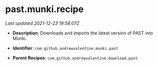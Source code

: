 # past.munki.recipe

_Last updated 2021-12-23 19:58:07Z_

- **Description**: Downloads and imports the latest version of PAST into Munki.

- **Identifier**: `com.github.andrewvalentine.munki.past`

- **Parent Recipes**: `com.github.andrewvalentine.download.past`